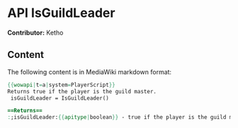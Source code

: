 # API IsGuildLeader

**Contributor:** Ketho

## Content

The following content is in MediaWiki markdown format:

```mediawiki
{{wowapi|t=a|system=PlayerScript}}
Returns true if the player is the guild master.
 isGuildLeader = IsGuildLeader()

==Returns==
:;isGuildLeader:{{apitype|boolean}} - true if the player is the guild master, otherwise false.
```